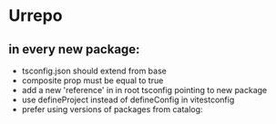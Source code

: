 # Urrepo

## in every new package:

- tsconfig.json should extend from base
- composite prop must be equal to true
- add a new 'reference' in in root tsconfig pointing to new package
- use defineProject instead of defineConfig in vitestconfig
- prefer using versions of packages from catalog:
